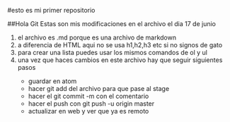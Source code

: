 #esto es mi primer repositorio

##Hola Git
Estas son mis modificaciones en el archivo el dia 17 de junio
<ol>
<li>el archivo es .md porque es una archivo de markdown</li>
<li>a diferencia de HTML aqui no se usa h1,h2,h3 etc si no signos de gato</li>
<li> para crear una lista puedes usar los mismos comandos de ol y ul</li>
<li>una vez que haces cambios en este archivo hay que seguir siguientes pasos</li>
<ul>
<li>guardar en atom</li>
<li>hacer git add del archivo para que pase al stage</li>
<li>hacer el git commit -m con el comentario </li>
<li> hacer el push con git push -u origin master</li>
<li>actualizar en web y ver que ya es remoto</li>
</ul>
</ol>
